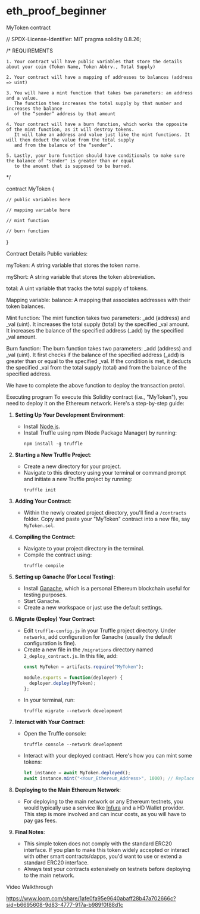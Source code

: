 # eth_proof_beginner

MyToken contract

// SPDX-License-Identifier: MIT
pragma solidity 0.8.26;

/*
       REQUIREMENTS
       
    1. Your contract will have public variables that store the details about your coin (Token Name, Token Abbrv., Total Supply)
    
    2. Your contract will have a mapping of addresses to balances (address => uint)
    
    3. You will have a mint function that takes two parameters: an address and a value. 
       The function then increases the total supply by that number and increases the balance 
       of the “sender” address by that amount
       
    4. Your contract will have a burn function, which works the opposite of the mint function, as it will destroy tokens. 
       It will take an address and value just like the mint functions. It will then deduct the value from the total supply 
       and from the balance of the “sender”.
       
    5. Lastly, your burn function should have conditionals to make sure the balance of "sender" is greater than or equal 
       to the amount that is supposed to be burned.
*/

contract MyToken {

    // public variables here

    // mapping variable here

    // mint function

    // burn function

}

Contract Details Public variables: 

myToken: A string variable that stores the token name. 

myShort: A string variable that stores the token abbreviation. 

total: A uint variable that tracks the total supply of tokens. 

Mapping variable: balance: A mapping that associates addresses with their token balances. 

Mint function: The mint function takes two parameters: _add (address) and _val (uint). It increases the total supply (total) by the specified _val amount. It increases the balance of the specified address (_add) by the specified _val amount. 

Burn function: The burn function takes two parameters: _add (address) and _val (uint). It first checks if the balance of the specified address (_add) is greater than or equal to the specified _val. If the condition is met, it deducts the specified _val from the total supply (total) and from the balance of the specified address.

We have to complete the above function to deploy the transaction protol.


Executing program
To execute this Solidity contract (i.e., "MyToken"), you need to deploy it on the Ethereum network. Here's a step-by-step guide:

1. **Setting Up Your Development Environment**:
   - Install [Node.js](https://nodejs.org/en/download/).
   - Install Truffle using npm (Node Package Manager) by running:
     ```
     npm install -g truffle
     ```

2. **Starting a New Truffle Project**:
   - Create a new directory for your project.
   - Navigate to this directory using your terminal or command prompt and initiate a new Truffle project by running:
     ```
     truffle init
     ```

3. **Adding Your Contract**:
   - Within the newly created project directory, you'll find a `/contracts` folder. Copy and paste your "MyToken" contract into a new file, say `MyToken.sol`.

4. **Compiling the Contract**:
   - Navigate to your project directory in the terminal.
   - Compile the contract using:
     ```
     truffle compile
     ```

5. **Setting up Ganache (For Local Testing)**:
   - Install [Ganache](https://www.trufflesuite.com/ganache), which is a personal Ethereum blockchain useful for testing purposes.
   - Start Ganache.
   - Create a new workspace or just use the default settings.

6. **Migrate (Deploy) Your Contract**:
   - Edit `truffle-config.js` in your Truffle project directory. Under `networks`, add configuration for Ganache (usually the default configuration is fine).
   - Create a new file in the `/migrations` directory named `2_deploy_contract.js`. In this file, add:
     ```javascript
     const MyToken = artifacts.require("MyToken");

     module.exports = function(deployer) {
       deployer.deploy(MyToken);
     };
     ```
   - In your terminal, run:
     ```
     truffle migrate --network development
     ```

7. **Interact with Your Contract**:
   - Open the Truffle console:
     ```
     truffle console --network development
     ```
   - Interact with your deployed contract. Here's how you can mint some tokens:
     ```javascript
     let instance = await MyToken.deployed();
     await instance.mint("<Your_Ethereum_Address>", 1000); // Replace <Your_Ethereum_Address> with your address from Ganache.
     ```

8. **Deploying to the Main Ethereum Network**:
   - For deploying to the main network or any Ethereum testnets, you would typically use a service like [Infura](https://infura.io/) and a HD Wallet provider. This step is more involved and can incur costs, as you will have to pay gas fees.

9. **Final Notes**:
   - This simple token does not comply with the standard ERC20 interface. If you plan to make this token widely accepted or interact with other smart contracts/dapps, you'd want to use or extend a standard ERC20 interface.
   - Always test your contracts extensively on testnets before deploying to the main network.


Video Walkthrough

https://www.loom.com/share/1afe0fa95e9640abaff28b47a702666c?sid=b6695608-9d83-4777-917a-b989f0f88d1c
